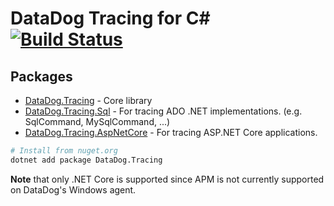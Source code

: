 # DataDog Tracing for C# [![Build Status](https://github.com/Informatievlaanderen/datadog-tracing/workflows/Build/badge.svg)](https://github.com/Informatievlaanderen/datadog-tracing/actions)

## Packages

- [DataDog.Tracing](https://www.nuget.org/packages/DataDog.Tracing/) - Core library
- [DataDog.Tracing.Sql](https://www.nuget.org/packages/DataDog.Tracing.Sql/) - For tracing ADO .NET implementations. (e.g. SqlCommand, MySqlCommand, ...)
- [DataDog.Tracing.AspNetCore](https://www.nuget.org/packages/DataDog.Tracing.AspNetCore/) - For tracing ASP.NET Core applications.

```bash
# Install from nuget.org
dotnet add package DataDog.Tracing
```

**Note** that only .NET Core is supported since APM is not currently supported on DataDog's Windows agent.
